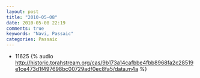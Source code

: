 ```yaml
---
layout: post
title: "2010-05-08"
date: 2010-05-08 22:19
comments: true
keywords: "Navi, Passaic" 
categories: Passaic 
---
```


 * 11625 {% audio http://historic.torahstream.org/cas/9b173a14cafbbe4fbb8968fa2c28519e1ce473d1f497698bc00729adf0ec8fa5/data.m4a %}

